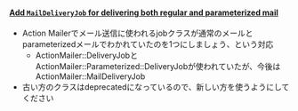 #### [Add `MailDeliveryJob` for delivering both regular and parameterized mail](https://github.com/rails/rails/pull/34591)

* Action Mailerでメール送信に使われるjobクラスが通常のメールとparameterizedメールでわかれていたのを1つにしましょう、という対応
  * ActionMailer::DeliveryJobとActionMailer::Parameterized::DeliveryJobが使われていたが、今後はActionMailer::MailDeliveryJob
* 古い方のクラスはdeprecatedになっているので、新しい方を使うようにしてください
